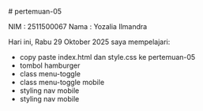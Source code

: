 # pertemuan-05

NIM : 2511500067
Nama : Yozalia Ilmandra

Hari ini, Rabu 29 Oktober 2025 saya mempelajari:
<ul>
    <li>copy paste index.html dan style.css ke pertemuan-05</li>
    <li>tombol hamburger</li>
    <li>class menu-toggle</li>
    <li>class menu-toggle mobile</li>
    <li>styling nav mobile</li>
    <li>styling nav mobile</li>
</ul>